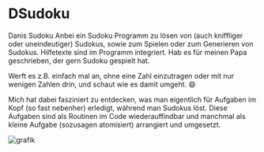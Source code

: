 # DSudoku
Danis Sudoku
Anbei ein Sudoku Programm zu lösen von (auch kniffliger oder uneindeutiger) Sudokus, sowie zum Spielen oder zum Generieren von Sudokus.  Hilfetexte sind im Programm integriert. Hab es für meinen Papa geschrieben, der gern Sudoku gespielt hat.

Werft es z.B. einfach mal an, ohne eine Zahl einzutragen oder mit nur wenigen Zahlen drin, und schaut wie es damit umgeht. 😄

Mich hat dabei fasziniert zu entdecken, was man eigentlich für Aufgaben im Kopf  (so fast nebenher) erledigt, während man Sudokus löst. Diese Aufgaben sind als Routinen im Code wiederauffindbar und manchmal als kleine Aufgabe (sozusagen atomisiert) arrangiert und umgesetzt.

![grafik](https://user-images.githubusercontent.com/56628625/146671935-4835bf4a-54b4-4f21-a643-2deb691b8b3d.png)
